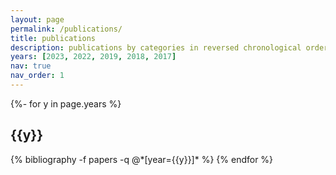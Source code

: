 ```yaml
---
layout: page
permalink: /publications/
title: publications
description: publications by categories in reversed chronological order. generated by jekyll-scholar.
years: [2023, 2022, 2019, 2018, 2017]
nav: true
nav_order: 1
---
```

<!-- _pages/publications.md -->
<div class="publications">

{%- for y in page.years %}
  <h2 class="year">{{y}}</h2>
  {% bibliography -f papers -q @*[year={{y}}]* %}
{% endfor %}

</div>
